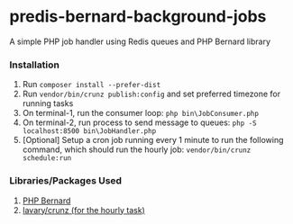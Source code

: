 # predis-bernard-background-jobs
A simple PHP job handler using Redis queues and PHP Bernard library

### Installation

1. Run `composer install --prefer-dist`
2. Run `vendor/bin/crunz publish:config` and set preferred timezone for running tasks
3. On terminal-1, run the consumer loop: `php bin\JobConsumer.php`
4. On terminal-2, run process to send message to queues: `php -S localhost:8500 bin\JobHandler.php`
5. [Optional] Setup a cron job running every 1 minute to run the following command, which should run the hourly job: `vendor/bin/crunz schedule:run`


### Libraries/Packages Used

1. [PHP Bernard](https://github.com/bernardphp/bernard)
2. [lavary/crunz (for the hourly task)](https://github.com/lavary/crunz)